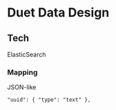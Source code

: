 # Duet Data Design

## Tech
ElasticSearch

### Mapping
JSON-like

```
"uuid": { "type": "text" }, 

```
